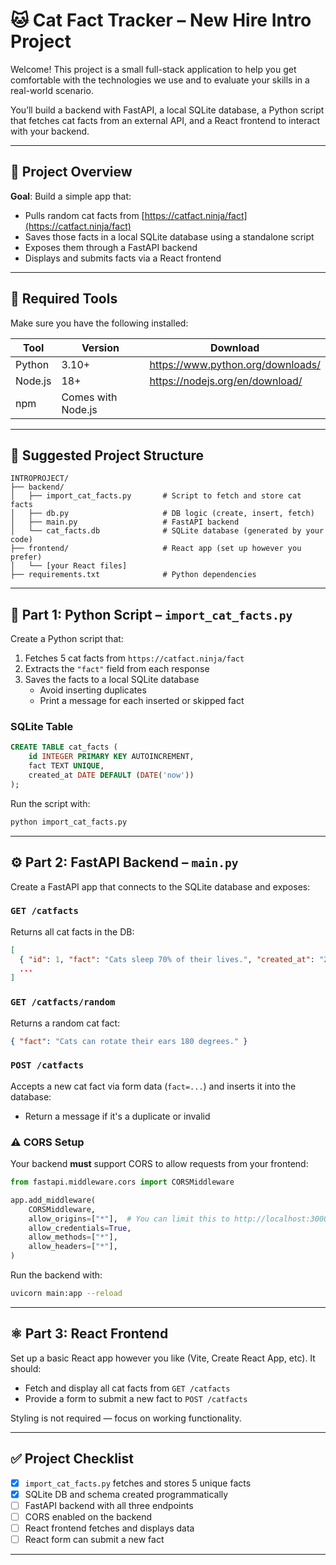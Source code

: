 # 🐱 Cat Fact Tracker – New Hire Intro Project

Welcome! This project is a small full-stack application to help you get comfortable with the technologies we use and to evaluate your skills in a real-world scenario.

You’ll build a backend with FastAPI, a local SQLite database, a Python script that fetches cat facts from an external API, and a React frontend to interact with your backend.

---

## 🎯 Project Overview

**Goal**: Build a simple app that:
- Pulls random cat facts from [https://catfact.ninja/fact](https://catfact.ninja/fact)
- Saves those facts in a local SQLite database using a standalone script
- Exposes them through a FastAPI backend
- Displays and submits facts via a React frontend

---

## 🧰 Required Tools

Make sure you have the following installed:

| Tool     | Version | Download                         |
|----------|---------|----------------------------------|
| Python   | 3.10+   | https://www.python.org/downloads/ |
| Node.js  | 18+     | https://nodejs.org/en/download/   |
| npm      | Comes with Node.js |                       |

---

## 📁 Suggested Project Structure

```
INTROPROJECT/
├── backend/
│   ├── import_cat_facts.py       # Script to fetch and store cat facts
│   ├── db.py                     # DB logic (create, insert, fetch)
│   ├── main.py                   # FastAPI backend
│   └── cat_facts.db              # SQLite database (generated by your code)
├── frontend/                     # React app (set up however you prefer)
│   └── [your React files]
├── requirements.txt              # Python dependencies
```

---

## 🐍 Part 1: Python Script – `import_cat_facts.py`

Create a Python script that:
1. Fetches 5 cat facts from `https://catfact.ninja/fact`
2. Extracts the `"fact"` field from each response
3. Saves the facts to a local SQLite database
   - Avoid inserting duplicates
   - Print a message for each inserted or skipped fact

### SQLite Table
```sql
CREATE TABLE cat_facts (
    id INTEGER PRIMARY KEY AUTOINCREMENT,
    fact TEXT UNIQUE,
    created_at DATE DEFAULT (DATE('now'))
);
```

Run the script with:
```bash
python import_cat_facts.py
```

---

## ⚙️ Part 2: FastAPI Backend – `main.py`

Create a FastAPI app that connects to the SQLite database and exposes:

### `GET /catfacts`
Returns all cat facts in the DB:
```json
[
  { "id": 1, "fact": "Cats sleep 70% of their lives.", "created_at": "2024-04-02" },
  ...
]
```

### `GET /catfacts/random`
Returns a random cat fact:
```json
{ "fact": "Cats can rotate their ears 180 degrees." }
```

### `POST /catfacts`
Accepts a new cat fact via form data (`fact=...`) and inserts it into the database:
- Return a message if it's a duplicate or invalid

### ⚠️ CORS Setup
Your backend **must** support CORS to allow requests from your frontend:
```python
from fastapi.middleware.cors import CORSMiddleware

app.add_middleware(
    CORSMiddleware,
    allow_origins=["*"],  # You can limit this to http://localhost:3000 if preferred
    allow_credentials=True,
    allow_methods=["*"],
    allow_headers=["*"],
)
```

Run the backend with:
```bash
uvicorn main:app --reload
```

---

## ⚛️ Part 3: React Frontend

Set up a basic React app however you like (Vite, Create React App, etc). It should:

- Fetch and display all cat facts from `GET /catfacts`
- Provide a form to submit a new fact to `POST /catfacts`

Styling is not required — focus on working functionality.

---

## ✅ Project Checklist

- [x] `import_cat_facts.py` fetches and stores 5 unique facts
- [x] SQLite DB and schema created programmatically
- [ ] FastAPI backend with all three endpoints
- [ ] CORS enabled on the backend
- [ ] React frontend fetches and displays data
- [ ] React form can submit a new fact

---
